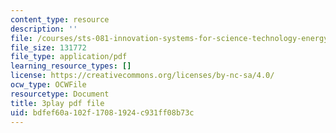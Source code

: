 ```yaml
---
content_type: resource
description: ''
file: /courses/sts-081-innovation-systems-for-science-technology-energy-manufacturing-and-health-spring-2017/bdfef60a102f17081924c931ff08b73c_Rs3Ll0KYfcA.pdf
file_size: 131772
file_type: application/pdf
learning_resource_types: []
license: https://creativecommons.org/licenses/by-nc-sa/4.0/
ocw_type: OCWFile
resourcetype: Document
title: 3play pdf file
uid: bdfef60a-102f-1708-1924-c931ff08b73c
---
```

